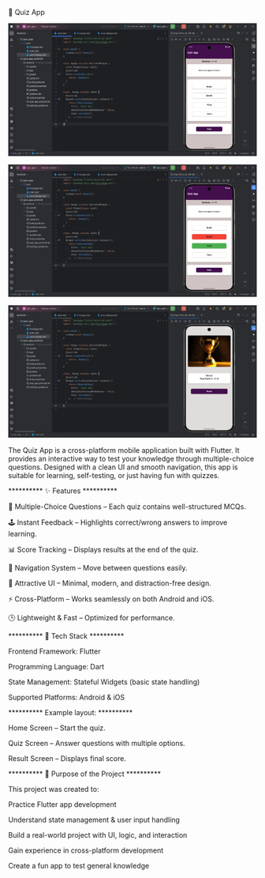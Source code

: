 
📱 Quiz App

![image alt](https://github.com/Shivam4605/Quiz_App/blob/main/Screenshot%202025-08-28%20235038.png)

![image alt](https://github.com/Shivam4605/Quiz_App/blob/main/Screenshot%202025-08-28%20235052.png)

![image alt](https://github.com/Shivam4605/Quiz_App/blob/main/Screenshot%202025-08-28%20235125.png)

The Quiz App is a cross-platform mobile application built with Flutter. It provides an interactive way to test your knowledge through multiple-choice questions. Designed with a clean UI and smooth navigation, this app is suitable for learning, self-testing, or just having fun with quizzes.

 ********** ✨ Features  **********

🎯 Multiple-Choice Questions – Each quiz contains well-structured MCQs.

🕹️ Instant Feedback – Highlights correct/wrong answers to improve learning.

📊 Score Tracking – Displays results at the end of the quiz.

🔄 Navigation System – Move between questions easily.

🎨 Attractive UI – Minimal, modern, and distraction-free design.

⚡ Cross-Platform – Works seamlessly on both Android and iOS.

🕒 Lightweight & Fast – Optimized for performance.


 ********** 🚀 Tech Stack  **********

Frontend Framework: Flutter

Programming Language: Dart

State Management: Stateful Widgets (basic state handling)

Supported Platforms: Android & iOS


 ********** Example layout: **********

Home Screen – Start the quiz.

Quiz Screen – Answer questions with multiple options.

Result Screen – Displays final score.


********** 🎯 Purpose of the Project **********

This project was created to:

Practice Flutter app development

Understand state management & user input handling

Build a real-world project with UI, logic, and interaction

Gain experience in cross-platform development

Create a fun app to test general knowledge
